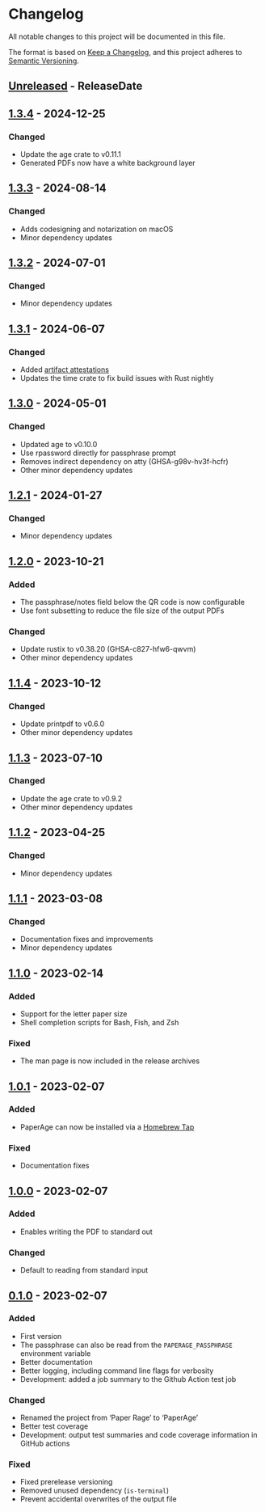 # Changelog

All notable changes to this project will be documented in this file.

The format is based on [Keep a Changelog](https://keepachangelog.com/en/1.0.0/),
and this project adheres to [Semantic Versioning](https://semver.org/spec/v2.0.0.html).

<!-- next-header -->
## [Unreleased] - ReleaseDate

## [1.3.4] - 2024-12-25

### Changed

- Update the age crate to v0.11.1
- Generated PDFs now have a white background layer

## [1.3.3] - 2024-08-14

### Changed

- Adds codesigning and notarization on macOS
- Minor dependency updates

## [1.3.2] - 2024-07-01

### Changed

- Minor dependency updates

## [1.3.1] - 2024-06-07

### Changed

- Added [artifact attestations](https://docs.github.com/en/actions/security-guides/using-artifact-attestations-to-establish-provenance-for-builds)
- Updates the time crate to fix build issues with Rust nightly

## [1.3.0] - 2024-05-01

### Changed

- Updated age to v0.10.0
- Use rpassword directly for passphrase prompt
- Removes indirect dependency on atty (GHSA-g98v-hv3f-hcfr)
- Other minor dependency updates

## [1.2.1] - 2024-01-27

### Changed

- Minor dependency updates

## [1.2.0] - 2023-10-21

### Added

- The passphrase/notes field below the QR code is now configurable
- Use font subsetting to reduce the file size of the output PDFs

### Changed

- Update rustix to v0.38.20 (GHSA-c827-hfw6-qwvm)
- Other minor dependency updates

## [1.1.4] - 2023-10-12

### Changed

- Update printpdf to v0.6.0
- Other minor dependency updates

## [1.1.3] - 2023-07-10

### Changed

- Update the age crate to v0.9.2
- Other minor dependency updates

## [1.1.2] - 2023-04-25

### Changed

- Minor dependency updates

## [1.1.1] - 2023-03-08

### Changed

- Documentation fixes and improvements
- Minor dependency updates

## [1.1.0] - 2023-02-14

### Added

- Support for the letter paper size
- Shell completion scripts for Bash, Fish, and Zsh

### Fixed

- The man page is now included in the release archives

## [1.0.1] - 2023-02-07

### Added

- PaperAge can now be installed via a [Homebrew Tap](https://github.com/matiaskorhonen/paper-age#homebrew)

### Fixed

- Documentation fixes

## [1.0.0] - 2023-02-07

### Added

- Enables writing the PDF to standard out

### Changed

- Default to reading from standard input

## [0.1.0] - 2023-02-07

### Added

- First version
- The passphrase can also be read from the `PAPERAGE_PASSPHRASE` environment variable
- Better documentation
- Better logging, including command line flags for verbosity
- Development: added a job summary to the Github Action test job

### Changed

- Renamed the project from ‘Paper Rage’ to ‘PaperAge’
- Better test coverage
- Development: output test summaries and code coverage information in GitHub actions

### Fixed

- Fixed prerelease versioning
- Removed unused dependency (`is-terminal`)
- Prevent accidental overwrites of the output file

<!-- next-url -->
[Unreleased]: https://github.com/matiaskorhonen/paper-age/compare/v1.3.4...HEAD
[1.3.4]: https://github.com/matiaskorhonen/paper-age/compare/v1.3.3...v1.3.4
[1.3.3]: https://github.com/matiaskorhonen/paper-age/compare/v1.3.2...v1.3.3
[1.3.2]: https://github.com/matiaskorhonen/paper-age/compare/v1.3.1...v1.3.2
[1.3.1]: https://github.com/matiaskorhonen/paper-age/compare/v1.3.0...v1.3.1
[1.3.0]: https://github.com/matiaskorhonen/paper-age/compare/v1.2.1...v1.3.0
[1.2.1]: https://github.com/matiaskorhonen/paper-age/compare/v1.2.0...v1.2.1
[1.2.0]: https://github.com/matiaskorhonen/paper-age/compare/v1.1.4...v1.2.0
[1.1.4]: https://github.com/matiaskorhonen/paper-age/compare/v1.1.3...v1.1.4
[1.1.3]: https://github.com/matiaskorhonen/paper-age/compare/v1.1.2...v1.1.3
[1.1.2]: https://github.com/matiaskorhonen/paper-age/compare/v1.1.1...v1.1.2
[1.1.1]: https://github.com/matiaskorhonen/paper-age/compare/v1.1.0...v1.1.1
[1.1.0]: https://github.com/matiaskorhonen/paper-age/compare/v1.0.1...v1.1.0
[1.0.1]: https://github.com/matiaskorhonen/paper-age/compare/v1.0.0...v1.0.1
[1.0.0]: https://github.com/matiaskorhonen/paper-age/compare/v0.1.0...v1.0.0
[0.1.0]: https://github.com/matiaskorhonen/paper-age/compare/v0.1.0-prerelease4...v0.1.0
[0.1.0-prerelease4]: https://github.com/matiaskorhonen/paper-age/releases/tag/b0534db779720e912750d0107b3b03b6551abcdd...v0.1.0-prerelease4
